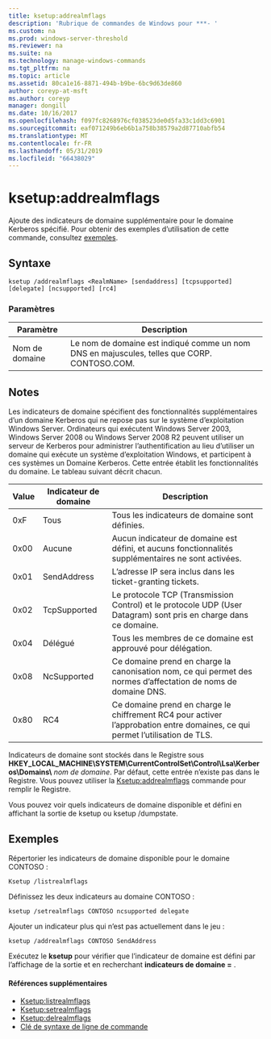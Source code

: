 ```yaml
---
title: ksetup:addrealmflags
description: 'Rubrique de commandes de Windows pour ***- '
ms.custom: na
ms.prod: windows-server-threshold
ms.reviewer: na
ms.suite: na
ms.technology: manage-windows-commands
ms.tgt_pltfrm: na
ms.topic: article
ms.assetid: 80ca1e16-8871-494b-b9be-6bc9d63de860
author: coreyp-at-msft
ms.author: coreyp
manager: dongill
ms.date: 10/16/2017
ms.openlocfilehash: f097fc8268976cf038523de0d5fa33c1dd3c6901
ms.sourcegitcommit: eaf071249b6eb6b1a758b38579a2d87710abfb54
ms.translationtype: MT
ms.contentlocale: fr-FR
ms.lasthandoff: 05/31/2019
ms.locfileid: "66438029"
---
```

# <a name="ksetupaddrealmflags"></a>ksetup:addrealmflags



Ajoute des indicateurs de domaine supplémentaire pour le domaine Kerberos spécifié. Pour obtenir des exemples d’utilisation de cette commande, consultez [exemples](#BKMK_Examples).

## <a name="syntax"></a>Syntaxe

```
ksetup /addrealmflags <RealmName> [sendaddress] [tcpsupported] [delegate] [ncsupported] [rc4]
```

### <a name="parameters"></a>Paramètres

|Paramètre|Description|
|---------|-----------|
|Nom de domaine|Le nom de domaine est indiqué comme un nom DNS en majuscules, telles que CORP. CONTOSO.COM.|

## <a name="remarks"></a>Notes

Les indicateurs de domaine spécifient des fonctionnalités supplémentaires d’un domaine Kerberos qui ne repose pas sur le système d’exploitation Windows Server. Ordinateurs qui exécutent Windows Server 2003, Windows Server 2008 ou Windows Server 2008 R2 peuvent utiliser un serveur de Kerberos pour administrer l’authentification au lieu d’utiliser un domaine qui exécute un système d’exploitation Windows, et participent à ces systèmes un Domaine Kerberos. Cette entrée établit les fonctionnalités du domaine. Le tableau suivant décrit chacun.

|Value|Indicateur de domaine|Description|
|-----|----------|-----------|
|0xF|Tous|Tous les indicateurs de domaine sont définies.|
|0x00|Aucune|Aucun indicateur de domaine est défini, et aucuns fonctionnalités supplémentaires ne sont activées.|
|0x01|SendAddress|L’adresse IP sera inclus dans les ticket-granting tickets.|
|0x02|TcpSupported|Le protocole TCP (Transmission Control) et le protocole UDP (User Datagram) sont pris en charge dans ce domaine.|
|0x04|Délégué|Tous les membres de ce domaine est approuvé pour délégation.|
|0x08|NcSupported|Ce domaine prend en charge la canonisation nom, ce qui permet des normes d’affectation de noms de domaine DNS.|
|0x80|RC4|Ce domaine prend en charge le chiffrement RC4 pour activer l’approbation entre domaines, ce qui permet l’utilisation de TLS.|

Indicateurs de domaine sont stockés dans le Registre sous **HKEY_LOCAL_MACHINE\SYSTEM\CurrentControlSet\Control\Lsa\Kerberos\Domains\\** <em>nom de domaine</em>. Par défaut, cette entrée n’existe pas dans le Registre. Vous pouvez utiliser la [Ksetup:addrealmflags](ksetup-addrealmflags.md) commande pour remplir le Registre.

Vous pouvez voir quels indicateurs de domaine disponible et défini en affichant la sortie de ksetup ou ksetup /dumpstate.

## <a name="BKMK_Examples"></a>Exemples

Répertorier les indicateurs de domaine disponible pour le domaine CONTOSO :
```
Ksetup /listrealmflags
```
Définissez les deux indicateurs au domaine CONTOSO :
```
ksetup /setrealmflags CONTOSO ncsupported delegate
```
Ajouter un indicateur plus qui n’est pas actuellement dans le jeu :
```
ksetup /addrealmflags CONTOSO SendAddress
```
Exécutez le **ksetup** pour vérifier que l’indicateur de domaine est défini par l’affichage de la sortie et en recherchant **indicateurs de domaine =** .

#### <a name="additional-references"></a>Références supplémentaires

-   [Ksetup:listrealmflags](ksetup-listrealmflags.md)
-   [Ksetup:setrealmflags](ksetup-setrealmflags.md)
-   [Ksetup:delrealmflags](ksetup-delrealmflags.md)
-   [Clé de syntaxe de ligne de commande](command-line-syntax-key.md)